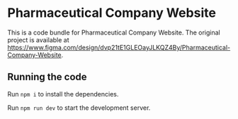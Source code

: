 
  # Pharmaceutical Company Website

  This is a code bundle for Pharmaceutical Company Website. The original project is available at https://www.figma.com/design/dvp21tE1GLEOayJLKQZ4By/Pharmaceutical-Company-Website.

  ## Running the code

  Run `npm i` to install the dependencies.

  Run `npm run dev` to start the development server.
  